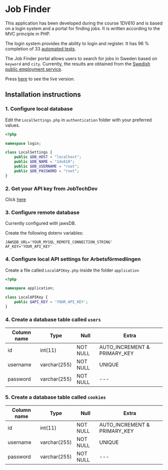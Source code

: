 # Job Finder

This application has been developed during the course 1DV610 and is based on a login system and a portal for finding jobs. It is written according to the MVC principle in PHP.

The login system provides the ability to login and register. It has 96 % completion of 33 [automated tests](http://csquiz.lnu.se:25083/index.php).

The Job Finder portal allows users to search for jobs in Sweden based on `keyword` and `city`. Currently, the results are obtained from the [Swedish public employment service](https://arbetsformedlingen.se/).

Press [here](https://ab224qr-1dv610-lab-2.herokuapp.com/) to see the live version.

## Installation instructions

### 1. Configure local database

Edit the `LocalSettings.php` in `authentication` folder with your preferred values.

```php
<?php

namespace login;

class LocalSettings {
    public $DB_HOST = "localhost";
    public $DB_NAME = "1dv610";
    public $DB_USERNAME = "root";
    public $DB_PASSWORD = "root";
}
```

### 2. Get your API key from JobTechDev

Click [here](https://apirequest.jobtechdev.se/)

### 3. Configure remote database

Currently configured with jawsDB.

Create the following dotenv variables:

```
JAWSDB_URL='YOUR_MYSQL_REMOTE_CONNECTION_STRING'
AF_KEY='YOUR_API_KEY'
```

### 4. Configure local API settings for Arbetsförmedlingen

Create a file called `LocalAPIKey.php` inside the folder `application`

```php
<?php

namespace application;

class LocalAPIKey {
    public $API_KEY = 'YOUR_API_KEY';
}
```

### 4. Create a database table called `users`

| Column name | Type | Null | Extra |
| ----------- | ----------- | ----------- | ----------- |
| id | int(11) | NOT NULL | AUTO_INCREMENT & PRIMARY_KEY |
| username | varchar(255) | NOT NULL | UNIQUE |
| password | varchar(255) | NOT NULL | --- |

### 5. Create a database table called `cookies`

| Column name | Type | Null | Extra |
| ----------- | ----------- | ----------- | ----------- |
| id | int(11) | NOT NULL | AUTO_INCREMENT & PRIMARY_KEY |
| username | varchar(255) | NOT NULL | UNIQUE |
| password | varchar(255) | NOT NULL | --- |

